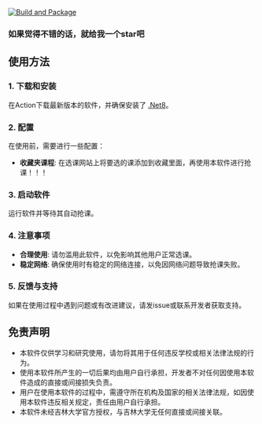 [![Build and Package](https://github.com/wzyyyyyyy/JLUiCourse/actions/workflows/dotnet.yml/badge.svg)](https://github.com/wzyyyyyyy/JLUiCourse/actions/workflows/dotnet.yml)
### 如果觉得不错的话，就给我一个star吧

## 使用方法

### 1. 下载和安装

在Action下载最新版本的软件，并确保安装了 [.Net8](https://dotnet.microsoft.com/zh-cn/download)。

### 2. 配置

在使用前，需要进行一些配置：
- **收藏夹课程**: 在选课网站上将要选的课添加到收藏里面，再使用本软件进行抢课！！！

### 3. 启动软件

运行软件并等待其自动抢课。

### 4. 注意事项

- **合理使用**: 请勿滥用此软件，以免影响其他用户正常选课。
- **稳定网络**: 确保使用时有稳定的网络连接，以免因网络问题导致抢课失败。

### 5. 反馈与支持

如果在使用过程中遇到问题或有改进建议，请发issue或联系开发者获取支持。

## 免责声明

- 本软件仅供学习和研究使用，请勿将其用于任何违反学校或相关法律法规的行为。
- 使用本软件所产生的一切后果均由用户自行承担，开发者不对任何因使用本软件造成的直接或间接损失负责。
- 用户在使用本软件的过程中，需遵守所在机构及国家的相关法律法规，如因使用本软件违反相关规定，责任由用户自行承担。
- 本软件未经吉林大学官方授权，与吉林大学无任何直接或间接关联。
